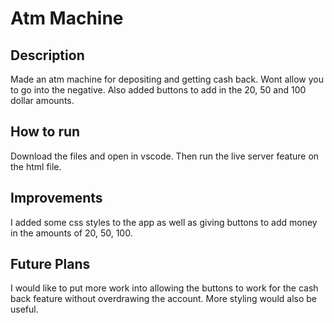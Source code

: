 # Atm Machine

## Description
Made an atm machine for depositing and getting cash back. Wont allow you to go into the negative.  Also added buttons to add in the 20, 50 and 100 dollar amounts.

## How to run
Download the files and open in vscode.
Then run the live server feature on the html file.

## Improvements
I added some css styles to the app as well as giving buttons to add money in the amounts of 20, 50, 100.

## Future Plans
I would like to put more work into allowing the buttons to work for the cash back feature without overdrawing the account.
More styling would also be useful.
